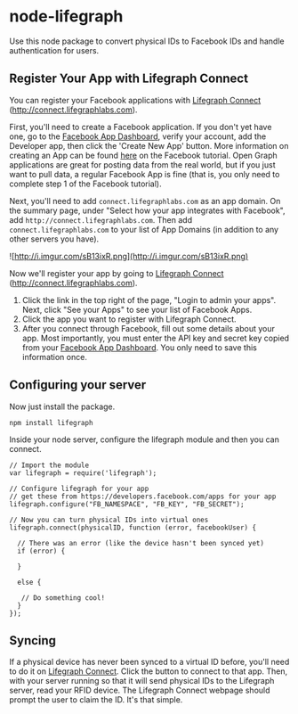 node-lifegraph
==============

Use this node package to convert physical IDs to Facebook IDs and handle authentication for users.

Register Your App with Lifegraph Connect
-------------------------------------

You can register your Facebook applications with [Lifegraph Connect](http://connect.lifegraphlabs.com) (http://connect.lifegraphlabs.com).

First, you'll need to create a Facebook application. If you don't yet have one, go to the [Facebook App Dashboard](https://developers.facebook.com/apps), verify your account, add the Developer app, then click the 'Create New App' button. More information on creating an App can be found [here](https://developers.facebook.com/docs/technical-guides/opengraph/opengraph-tutorial/) on the Facebook tutorial. Open Graph applications are great for posting data from the real world, but if you just want to pull data, a regular Facebook App is fine (that is, you only need to complete step 1 of the Facebook tutorial).

Next, you'll need to add `connect.lifegraphlabs.com` as an app domain. On the summary page, under "Select how your app integrates with Facebook", add `http://connect.lifegraphlabs.com`. Then add `connect.lifegraphlabs.com` to your list of App Domains (in addition to any other servers you have).

![http://i.imgur.com/sB13ixR.png](http://i.imgur.com/sB13ixR.png)

Now we'll register your app by going to [Lifegraph Connect](http://connect.lifegraphlabs.com) (http://connect.lifegraphlabs.com).

1. Click the link in the top right of the page, "Login to admin your apps". Next, click "See your Apps" to see your list of Facebook Apps.
2. Click the app you want to register with Lifegraph Connect.
3. After you connect through Facebook, fill out some details about your app. Most importantly, you must enter the API key and secret key copied from your [Facebook App Dashboard](https://developers.facebook.com/apps). You only need to save this information once.

Configuring your server
-----------------------

Now just install the package.

```npm install lifegraph```

Inside your node server, configure the lifegraph module and then you can connect.

```
// Import the module
var lifegraph = require('lifegraph');

// Configure lifegraph for your app
// get these from https://developers.facebook.com/apps for your app
lifegraph.configure("FB_NAMESPACE", "FB_KEY", "FB_SECRET");

// Now you can turn physical IDs into virtual ones
lifegraph.connect(physicalID, function (error, facebookUser) {

  // There was an error (like the device hasn't been synced yet)
  if (error) {

  }

  else {
  
   // Do something cool!
  }
});
```

Syncing
-------

If a physical device has never been synced to a virtual ID before, you'll need to do it on [Lifegraph Connect](http://connect.lifegraphlabs.com).
Click the button to connect to that app. Then, with your server running so that it will send physical IDs to the Lifegraph server, read your RFID device. The Lifegraph Connect webpage
should prompt the user to claim the ID. It's that simple.
